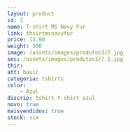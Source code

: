 ```yaml
---
layout: product
id: 3
name: T-shirt MS Navy Fur
link: thsirtmsnavyfur
price: 13.90
weight: 500
image: /assets/images/produtos3/7.jpg
sec: /assets/images/produtos3/7.1.jpg
thir:
att: basic
categoria: tshirts
color:
    - Azul
discrip: tshirt t-shirt azul
novo: true
maisvendidos: true
stock: sim
---
```

